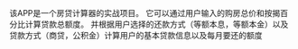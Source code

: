 该APP是一个房贷计算器的实战项目。
它可以通过用户输入的购房总价和按揭百分比计算贷款总额度。
并根据用户选择的还款方式（等额本息，等额本金）以及贷款方式（商贷，公积金）计算用户的基本贷款信息以及每月要还的额度
